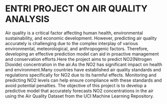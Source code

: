 # ENTRI PROJECT ON AIR QUALITY ANALYSIS
Air quality is a critical factor affecting human health, environmental sustainability, and economic development. However, predicting air quality accurately is challenging due to the complex interplay of various environmental, meteorological, and anthropogenic factors. Therefore, developing an effective prediction model can aid in proactive management and conservation efforts.Here the project aims to predict NO2(Nitrogen Dioxide) concentration in the air.As the NO2 has significant impact on health and environment.Many countries have established air quality standards and regulations specifically for NO2 due to its harmful effects. Monitoring and predicting NO2 levels can help ensure compliance with these standards and avoid potential penalties.
The objective of this project is to develop a predictive model that accurately forecasts NO2 concentrations in the air using the Air Quality Dataset from the UCI Machine Learning Repository.
